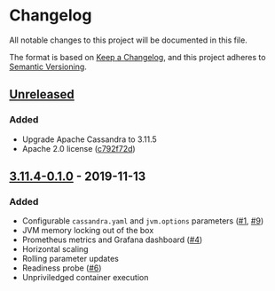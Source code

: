 # Changelog

All notable changes to this project will be documented in this file.

The format is based on [Keep a Changelog](https://keepachangelog.com/en/1.0.0/),
and this project adheres to
[Semantic Versioning](https://semver.org/spec/v2.0.0.html).

## [Unreleased]

### Added

- Upgrade Apache Cassandra to 3.11.5
- Apache 2.0 license
  ([c792f72d](https://github.com/mesosphere/kudo-cassandra-operator/commit/c792f72d132ad01dd02859f3dc266f3e54142e32))

## [3.11.4-0.1.0] - 2019-11-13

### Added

- Configurable `cassandra.yaml` and `jvm.options` parameters
  ([#1](https://github.com/mesosphere/kudo-cassandra-operator/pull/1),
  [#9](https://github.com/mesosphere/kudo-cassandra-operator/pull/9))
- JVM memory locking out of the box
- Prometheus metrics and Grafana dashboard
  ([#4](https://github.com/mesosphere/kudo-cassandra-operator/pull/4))
- Horizontal scaling
- Rolling parameter updates
- Readiness probe
  ([#6](https://github.com/mesosphere/kudo-cassandra-operator/pull/6))
- Unpriviledged container execution

[unreleased]:
  https://github.com/mesosphere/kudo-cassandra-operator/compare/v3.11.4-0.1.0...HEAD
[3.11.4-0.1.0]:
  https://github.com/mesosphere/kudo-cassandra-operator/releases/tag/v3.11.4-0.1.0
